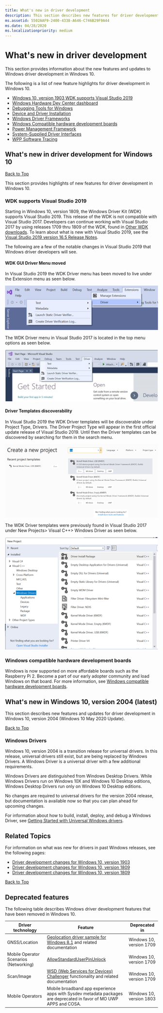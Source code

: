 ```yaml
---
title: What's new in driver development
description: This section describes new features for driver development in Windows 10.
ms.assetid: 5502AAF9-2400-4338-A646-C746B29F9A44
ms.date: 04/28/2020
ms.localizationpriority: medium
---
```


# <a name="top"></a>What's new in driver development

This section provides information about the new features and updates to Windows driver development in Windows 10.

The following is a list of new feature highlights for driver development in Windows 10.

* [Windows 10, version 1903 WDK supports Visual Studio 2019](#wdk-supports-visual-studio-2019)
* [Windows Hardware Dev Center dashboard](#windows-hardware-dev-center-dashboard)
* [Debugging Tools for Windows](#debugging-tools-for-windows)
* [Device and Driver Installation](#device-and-driver-installation)
* [Windows Driver Frameworks](#windows-driver-frameworks-wdf)
* [Windows Compatible hardware development boards](#windows-compatible-hardware-development-boards)
* [Power Management Framework](#power-management-framework)
* [System-Supplied Driver Interfaces](#system-supplied-driver-interfaces)
* [WPP Software Tracing](#wpp-software-tracing)

## What's new in driver development for Windows 10

[Back to Top](#top)

This section provides highlights of new features for driver development in Windows 10.

### WDK supports Visual Studio 2019

Starting in Windows 10, version 1809, the Windows Driver Kit (WDK) supports Visual Studio 2019. This release of the WDK is not compatible with Visual Studio 2017.
Developers can continue working with Visual Studio 2017 by using releases 1709 thru 1809 of the WDK,  found in [Other WDK downloads](https://docs.microsoft.com/windows-hardware/drivers/other-wdk-downloads). To learn about what is new with Visual Studio 2019, see the [Visual Studio 2019 version 16.5 Release Notes](https://docs.microsoft.com/visualstudio/releases/2019/release-notes#whats-new-in-visual-studio-2019).

The following are a few of the notable changes in Visual Studio 2019 that Windows driver developers will see.

#### WDK GUI Driver Menu moved

In Visual Studio 2019 the WDK Driver menu has been moved to live under the Extension menu as seen below.

![screenshot of Visual Studio 2019 menu](images/vs-2019-driver-menu.png)

The WDK Driver menu in Visual Studio 2017 is located in the top menu options as seen below.

![screenshot of Visual Studio 2017 menu](images/vs-2017-menu.png)

#### Driver Templates discoverability

In Visual Studio 2019 the WDK Driver templates will be discoverable under Project Type, Drivers. The Driver Project Type will appear in the first official update release of Visual Studio 2019. Until then the Driver templates can be discovered by searching for them in the search menu.

![screenshot of Visual Studio 2019 driver templates](images/vs-2019-driver-template.png)

The WDK Driver templates were previously found in Visual Studio 2017 under New Projects> Visual C++> Windows Driver as seen below.

![screenshot of Visual Studio 2017 driver templates](images/vs-2017-driver-template.png)




### Windows compatible hardware development boards

Windows is now supported on more affordable boards such as the Raspberry Pi 2. Become a part of our early adopter community and load Windows on that board. For more information, see [Windows compatible hardware development boards](https://docs.microsoft.com/windows-hardware/drivers/gettingstarted/windows-compatible-hardware-development-boards).



## What's new in Windows 10, version 2004 (latest)

This section describes new features and updates for driver development in Windows 10, version 2004 (Windows 10 May 2020 Update).

[Back to Top](#top)

### Windows Drivers

Windows 10, version 2004 is a transition release for universal drivers. In this release, universal drivers still exist, but are being replaced by Windows Drivers. A Windows Driver is a universal driver with a few additional requirements.

Windows Drivers are distinguished from Windows Desktop Drivers. While Windows Drivers run on Windows 10X and Windows 10 Desktop editions,  Windows Desktop Drivers run only on Windows 10 Desktop editions.

No changes are required to universal drivers for the version 2004 release, but documentation is available now so that you can plan ahead for upcoming changes.

For information about how to build, install, deploy, and debug a Windows Driver, see [Getting Started with Universal Windows drivers](https://docs.microsoft.com/windows-hardware/drivers/develop/getting-started-with-windows-drivers).


## Related Topics

For information on what was new for drivers in past Windows releases, see the following pages:

* [Driver development changes for Windows 10, version 1903](driver-changes-for-windows-10-version-1903.md)
* [Driver development changes for Windows 10, version 1809](driver-changes-for-windows-10-version-1809.md)
* [Driver development changes for Windows 10, version 1809](driver-changes-for-windows-10-version-1803.md)





[Back to Top](#top)

## Deprecated features

The following table describes Windows driver development features that have been removed in Windows 10.

| Driver technology | Feature | Deprecated in |
|---|---|---|
| GNSS/Location | [Geolocation driver sample for Windows 8.1](https://docs.microsoft.com/windows-hardware/drivers/gnss/sensors-geolocation-driver-sample) and related documentation | Windows 10, version 1709 |
| Mobile Operator Scenarios (Networking) | [AllowStandardUserPinUnlock](https://docs.microsoft.com/windows-hardware/drivers/mobilebroadband/allowstandarduserpinunlock) | Windows 10, version 1709 |
| Scan/Image | [WSD (Web Services for Devices) Challenger](https://docs.microsoft.com/windows-hardware/drivers/image/challenging-a-disconnected-scanner-with-the-wsd-challenger) functionality and related documentation | Windows 10, version 1709 |
|Mobile Operators| Mobile broadband app experience apps with Sysdev metadata packages are deprecated in favor of MO UWP APPS and COSA. | Windows 10, version 1803|
